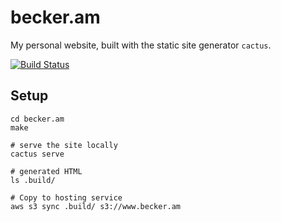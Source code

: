 becker.am
=========

My personal website, built with the static site generator `cactus`.

[![Build Status](https://travis-ci.org/Cbeck527/becker.am.svg?branch=master)](https://travis-ci.org/Cbeck527/becker.am)

## Setup

```shell
cd becker.am
make

# serve the site locally
cactus serve

# generated HTML
ls .build/

# Copy to hosting service
aws s3 sync .build/ s3://www.becker.am
```
